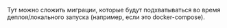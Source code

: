 Тут можно сложить миграции, которые будут подхватываться во время деплоя/локального запуска (например, если это docker-compose).
